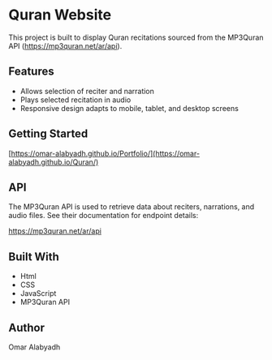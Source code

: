 # Quran Website

This project is built to display Quran recitations sourced from the MP3Quran API (https://mp3quran.net/ar/api).

## Features

- Allows selection of reciter and narration 
- Plays selected recitation in audio 
- Responsive design adapts to mobile, tablet, and desktop screens

## Getting Started

[https://omar-alabyadh.github.io/Portfolio/](https://omar-alabyadh.github.io/Quran/)

## API

The MP3Quran API is used to retrieve data about reciters, narrations, and audio files. See their documentation for endpoint details:

https://mp3quran.net/ar/api

## Built With

- Html
- CSS
- JavaScript
- MP3Quran API

## Author

Omar Alabyadh

